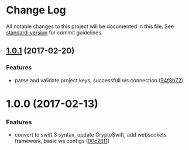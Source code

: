 # Change Log

All notable changes to this project will be documented in this file. See [standard-version](https://github.com/conventional-changelog/standard-version) for commit guidelines.

<a name="1.0.1"></a>
## [1.0.1](https://github.com/StanDimitroff/cogs-ios-client-sdk/compare/v1.0.0...v1.0.1) (2017-02-20)


### Features

* parse and validate project keys, successfull ws connection ([94f8b72](https://github.com/StanDimitroff/cogs-ios-client-sdk/commit/94f8b72))



<a name="1.0.0"></a>
# 1.0.0 (2017-02-13)


### Features

* convert to swift 3 syntax, update CryptoSwift, add websockets framework, basic ws configs ([00c26f1](https://github.com/StanDimitroff/cogs-ios-client-sdk/commit/00c26f1))
